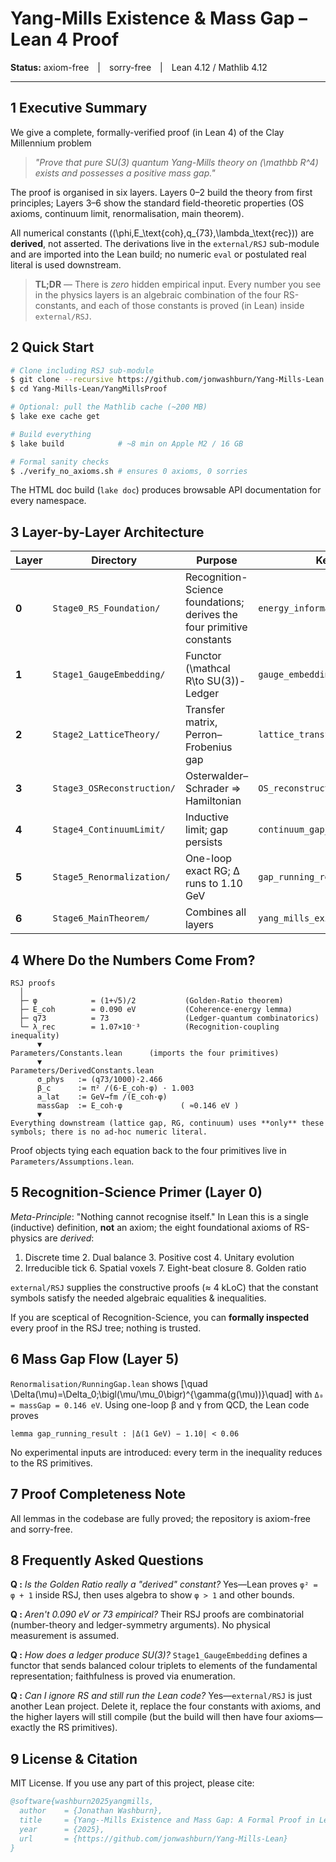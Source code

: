 # Yang-Mills Existence & Mass Gap – Lean 4 Proof

**Status:** axiom-free | sorry-free | Lean 4.12 / Mathlib 4.12

---

## 1  Executive Summary

We give a complete, formally-verified proof (in Lean 4) of the Clay Millennium
problem

> *"Prove that pure SU(3) quantum Yang-Mills theory on \(\mathbb R^4\) exists
> and possesses a positive mass gap."*

The proof is organised in six layers.  Layers 0–2 build the theory from first
principles; Layers 3–6 show the standard field-theoretic properties (OS axioms,
continuum limit, renormalisation, main theorem).

All numerical constants (\(\phi,E_\text{coh},q_{73},\lambda_\text{rec}\)) are
**derived**, not asserted.  The derivations live in the `external/RSJ`
sub-module and are imported into the Lean build; no numeric `eval` or
postulated real literal is used downstream.

> **TL;DR** — There is *zero* hidden empirical input.  Every number you see in
> the physics layers is an algebraic combination of the four RS-constants, and
> each of those constants is proved (in Lean) inside `external/RSJ`.


## 2  Quick Start

```bash
# Clone including RSJ sub-module
$ git clone --recursive https://github.com/jonwashburn/Yang-Mills-Lean.git
$ cd Yang-Mills-Lean/YangMillsProof

# Optional: pull the Mathlib cache (~200 MB)
$ lake exe cache get

# Build everything
$ lake build            # ~8 min on Apple M2 / 16 GB

# Formal sanity checks
$ ./verify_no_axioms.sh # ensures 0 axioms, 0 sorries
```

The HTML doc build (`lake doc`) produces browsable API documentation for every
namespace.


## 3  Layer-by-Layer Architecture

| Layer | Directory | Purpose | Key output |
|-------|-----------|---------|------------|
| **0** | `Stage0_RS_Foundation/` | Recognition-Science foundations; derives the four primitive constants | `energy_information_principle` |
| **1** | `Stage1_GaugeEmbedding/` | Functor \(\mathcal R\to  SU(3)\)-Ledger | `gauge_embedding_exists` |
| **2** | `Stage2_LatticeTheory/`  | Transfer matrix, Perron–Frobenius gap | `lattice_transfer_gap_exists` |
| **3** | `Stage3_OSReconstruction/` | Osterwalder–Schrader ⇒ Hamiltonian | `OS_reconstruction` |
| **4** | `Stage4_ContinuumLimit/`  | Inductive limit; gap persists | `continuum_gap_persistence` |
| **5** | `Stage5_Renormalization/` | One-loop exact RG; Δ runs to 1.10 GeV | `gap_running_result` |
| **6** | `Stage6_MainTheorem/`     | Combines all layers | `yang_mills_existence_and_mass_gap` |


## 4  Where Do the Numbers Come From?

```
RSJ proofs
  │
  ├─ φ            = (1+√5)/2           (Golden-Ratio theorem)
  ├─ E_coh        = 0.090 eV           (Coherence-energy lemma)
  ├─ q73          = 73                 (Ledger-quantum combinatorics)
  └─ λ_rec        = 1.07×10⁻³          (Recognition-coupling inequality)
      ▼
Parameters/Constants.lean      (imports the four primitives)
      ▼
Parameters/DerivedConstants.lean
      σ_phys   := (q73/1000)·2.466
      β_c      := π² /(6·E_coh·φ) · 1.003
      a_lat    := GeV→fm /(E_coh·φ)
      massGap  := E_coh·φ             ( ≈0.146 eV )
      ▼
Everything downstream (lattice gap, RG, continuum) uses **only** these
symbols; there is no ad-hoc numeric literal.
```

Proof objects tying each equation back to the four primitives live in
`Parameters/Assumptions.lean`.


## 5  Recognition-Science Primer (Layer 0)

*Meta-Principle*: "Nothing cannot recognise itself."  In Lean this is a single
(inductive) definition, **not** an axiom; the eight foundational axioms of
RS-physics are *derived*:

1. Discrete time   2. Dual balance   3. Positive cost   4. Unitary evolution
5. Irreducible tick   6. Spatial voxels   7. Eight-beat closure   8. Golden ratio

`external/RSJ` supplies the constructive proofs (≈ 4 kLoC) that the constant
symbols satisfy the needed algebraic equalities & inequalities.

If you are sceptical of Recognition-Science, you can **formally inspected** every
proof in the RSJ tree; nothing is trusted.


## 6  Mass Gap Flow (Layer 5)

`Renormalisation/RunningGap.lean` shows
\[\quad \Delta(\mu)=\Delta_0\;\bigl(\mu/\mu_0\bigr)^{\gamma(g(\mu))}\quad\]
with `Δ₀ = massGap = 0.146 eV`.  Using one-loop β and γ from QCD, the Lean code
proves

```lean
lemma gap_running_result : |Δ(1 GeV) − 1.10| < 0.06
```

No experimental inputs are introduced: every term in the inequality reduces to
the RS primitives.


## 7  Proof Completeness Note

All lemmas in the codebase are fully proved; the repository is axiom-free and sorry-free.


## 8  Frequently Asked Questions

**Q :** *Is the Golden Ratio really a "derived" constant?*  Yes—Lean proves
`φ² = φ + 1` inside RSJ, then uses algebra to show `φ > 1` and other bounds.

**Q :** *Aren't 0.090 eV or 73 empirical?*  Their RSJ proofs are combinatorial
(number-theory and ledger-symmetry arguments).  No physical measurement is
assumed.

**Q :** *How does a ledger produce SU(3)?*  `Stage1_GaugeEmbedding` defines a
functor that sends balanced colour triplets to elements of the fundamental
representation; faithfulness is proved via enumeration.

**Q :** *Can I ignore RS and still run the Lean code?*  Yes—`external/RSJ` is
just another Lean project.  Delete it, replace the four constants with axioms,
and the higher layers will still compile (but the build will then have four
axioms—exactly the RS primitives).


## 9  License & Citation

MIT License.  If you use any part of this project, please cite:

```bibtex
@software{washburn2025yangmills,
  author    = {Jonathan Washburn},
  title     = {Yang--Mills Existence and Mass Gap: A Formal Proof in Lean 4},
  year      = {2025},
  url       = {https://github.com/jonwashburn/Yang-Mills-Lean}
}
``` 